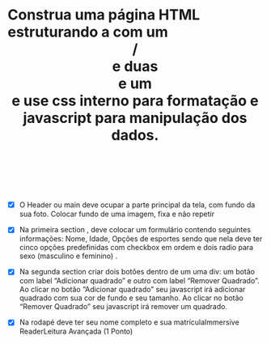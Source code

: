 # Construa uma página HTML estruturando a com um <header>/<main> e duas <section> e um <footer> e use css interno para formatação e javascript para manipulação dos dados.

- [x] O Header ou main deve ocupar a parte principal da tela, com fundo da sua foto. Colocar fundo de uma imagem, fixa e não repetir

- [x] Na primeira section , deve colocar um formulário contendo seguintes informações: Nome, Idade, Opções de esportes sendo que nela deve ter cinco opções predefinidas com checkbox em ordem e dois radio para sexo (masculino e feminino) .

- [x] Na segunda section criar dois botões dentro de um uma div: um botão com label “Adicionar quadrado” e outro com label “Remover Quadrado”. Ao clicar no botão “Adicionar quadrado” seu javascript irá adicionar quadrado com sua cor de fundo e seu tamanho. Ao clicar no botão “Remover Quadrado” seu javascript irá remover um quadrado.

- [x] Na rodapé deve ter seu nome completo e sua matrículaImmersive ReaderLeitura Avançada
      (1 Ponto)
